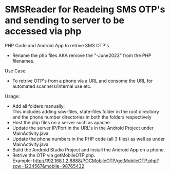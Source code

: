 # SMSReader for Readeing SMS OTP's and sending to server to be accessed via php
PHP Code and Android App to retrive SMS OTP's

- Rename the php files AKA remove the "-June2023" from the PHP filenames.

Use Case:
- To retrive OTP's from a phone via a URL and consome the URL for automated scanners/internal use etc.

Usage:
- Add all folders manually:<br>
  This includes adding sow-files, state-files folder in the root directiory and the phone number directories in both the folders respectively 
- Host the php files on a server such as apache
- Update the server IP/Port in the URL's in the Android Project under MainActivity.java
- Update the phone numbers in the PHP code (all 3 files) as well as under MainActivity.java
- Build the Android Studio Project and install the Android App on a phone.
- Retrive the OTP via getMobileOTP.php.<br>
  Example: http://192.168.1.2:8888/POCMobileOTP/getMobileOTP.php?sow=1234567&mobile=98765432

